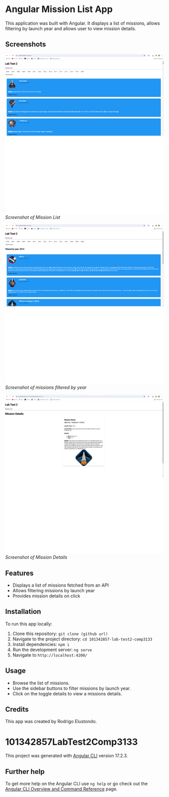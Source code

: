 # Angular Mission List App

This application was built with Angular. It displays a list of missions, allows filtering by launch year and allows user to view mission details. 

## Screenshots

![Screenshot 1](screenshots/screenshot1.png)
*Screenshot of Mission List*

![Screenshot 2](screenshots/screenshot2.png)
*Screenshot of missions filtered by year*

![Screenshot 3](screenshots/screenshot3.png)
*Screenshot of Mission Details*

## Features

- Displays a list of missions fetched from an API
- Allows filtering missions by launch year
- Provides mission details on click

## Installation

To run this app locally:

1. Clone this repository: `git clone (github url)`
2. Navigate to the project directory: `cd 101342857-lab-test2-comp3133`
3. Install dependencies: `npm i`
4. Run the development server: `ng serve`
5. Navigate to `http://localhost:4200/`

## Usage

- Browse the list of missions.
- Use the sidebar buttons to filter missions by launch year.
- Click on the toggle details to view a missions details.

## Credits

This app was created by Rodrigo Elustondo.


# 101342857LabTest2Comp3133

This project was generated with [Angular CLI](https://github.com/angular/angular-cli) version 17.2.3.


## Further help

To get more help on the Angular CLI use `ng help` or go check out the [Angular CLI Overview and Command Reference](https://angular.io/cli) page.
